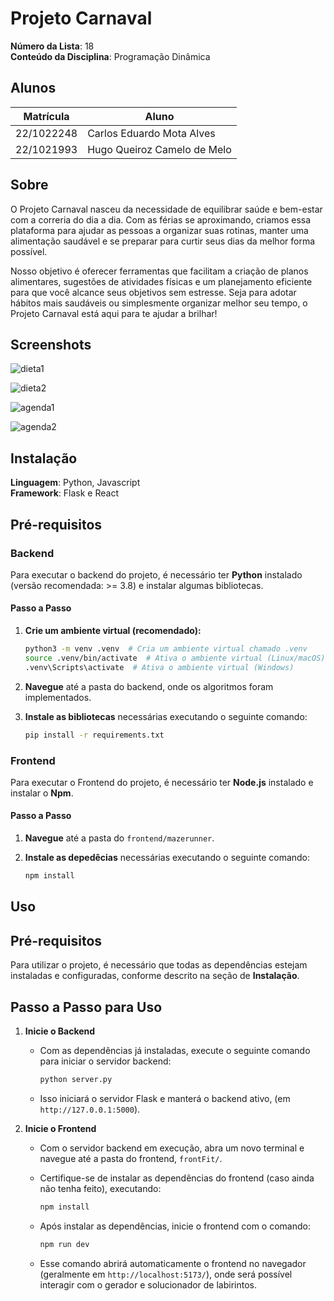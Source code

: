 # Projeto Carnaval

**Número da Lista**: 18<br>
**Conteúdo da Disciplina**: Programação Dinâmica<br>

## Alunos
|Matrícula | Aluno |
| -- | -- |
| 22/1022248  | Carlos Eduardo Mota Alves |
| 22/1021993  | Hugo Queiroz Camelo de Melo |

## Sobre 
O Projeto Carnaval nasceu da necessidade de equilibrar saúde e bem-estar com a correria do dia a dia. Com as férias se aproximando, criamos essa plataforma para ajudar as pessoas a organizar suas rotinas, manter uma alimentação saudável e se preparar para curtir seus dias da melhor forma possível.

Nosso objetivo é oferecer ferramentas que facilitam a criação de planos alimentares, sugestões de atividades físicas e um planejamento eficiente para que você alcance seus objetivos sem estresse. Seja para adotar hábitos mais saudáveis ou simplesmente organizar melhor seu tempo, o Projeto Carnaval está aqui para te ajudar a brilhar!

## Screenshots

![dieta1](./assets/dieta1)

![dieta2](./assets/dieta2)

![agenda1](./assets/agenda1)

![agenda2](./assets/agenda2)

## Instalação 
**Linguagem**: Python, Javascript<br>
**Framework**: Flask e React<br>

## Pré-requisitos

### Backend
Para executar o backend do projeto, é necessário ter **Python** instalado (versão recomendada: >= 3.8) e instalar algumas bibliotecas.

#### Passo a Passo

1. **Crie um ambiente virtual (recomendado):**

   ```bash
   python3 -m venv .venv  # Cria um ambiente virtual chamado .venv
   source .venv/bin/activate  # Ativa o ambiente virtual (Linux/macOS)
   .venv\Scripts\activate  # Ativa o ambiente virtual (Windows)

2. **Navegue** até a pasta do backend, onde os algoritmos foram implementados.

3. **Instale as bibliotecas** necessárias executando o seguinte comando:

   ```bash
   pip install -r requirements.txt

### Frontend
Para executar o Frontend do projeto, é necessário ter **Node.js** instalado e instalar o **Npm**.

#### Passo a Passo
1. **Navegue** até a pasta do ```frontend/mazerunner```.
2. **Instale as depedêcias** necessárias executando o seguinte comando:

   ```bash
   npm install

## Uso 

## Pré-requisitos
Para utilizar o projeto, é necessário que todas as dependências estejam instaladas e configuradas, conforme descrito na seção de **Instalação**.

## Passo a Passo para Uso

1. **Inicie o Backend**
   - Com as dependências já instaladas, execute o seguinte comando para iniciar o servidor backend:
     
     ```bash
     python server.py
     ```

   - Isso iniciará o servidor Flask e manterá o backend ativo, (em `http://127.0.0.1:5000`).

2. **Inicie o Frontend**
   - Com o servidor backend em execução, abra um novo terminal e navegue até a pasta do frontend, `frontFit/`.
   - Certifique-se de instalar as dependências do frontend (caso ainda não tenha feito), executando:
     
     ```bash
     npm install
     ```

   - Após instalar as dependências, inicie o frontend com o comando:
     
     ```bash
     npm run dev
     ```

   - Esse comando abrirá automaticamente o frontend no navegador (geralmente em `http://localhost:5173/`), onde será possível interagir com o gerador e solucionador de labirintos.


